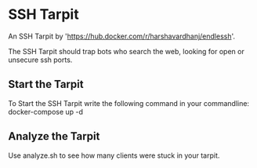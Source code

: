 # SSH Tarpit
An SSH Tarpit by 'https://hub.docker.com/r/harshavardhanj/endlessh'.

The SSH Tarpit should trap bots who search the web, looking for open or unsecure ssh ports.


## Start the Tarpit
To Start the SSH Tarpit write the following command in your commandline:
docker-compose up -d


## Analyze the Tarpit
Use analyze.sh to see how many clients were stuck in your tarpit.

